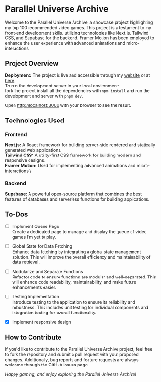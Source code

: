 # Parallel Universe Archive

Welcome to the Parallel Universe Archive, a showcase project highlighting my top 100 recommended video games. This project is a testament to my front-end development skills, utilizing technologies like Next.js, Tailwind CSS, and Supabase for the backend. Framer Motion has been employed to enhance the user experience with advanced animations and micro-interactions.

## Project Overview

**Deployment:**
The project is live and accessible through my [website](https://khoobkar.com/) or at [here](https://parallel-universe-archive.vercel.app/).\
To run the development server in your local environment:\
fork the project install all the dependencies with `npm install` and run the development and server with `pnpm dev`.

Open [http://localhost:3000](http://localhost:3000) with your browser to see the result.

## Technologies Used

### Frontend

**Next.js:** A React framework for building server-side rendered and statically generated web applications.\
**Tailwind CSS:** A utility-first CSS framework for building modern and responsive designs.\
**Framer Motion:** Used for implementing advanced animations and micro-interactions.\

### Backend

**Supabase:** A powerful open-source platform that combines the best features of databases and serverless functions for building applications.

## To-Dos

- [ ] Implement Queue Page\
Create a dedicated page to manage and display the queue of video games I'm yet to play.

- [ ] Global State for Data Fetching\
Enhance data fetching by integrating a global state management solution. This will improve the overall efficiency and maintainability of data retrieval.

- [ ] Modularize and Separate Functions\
Refactor code to ensure functions are modular and well-separated. This will enhance code readability, maintainability, and make future enhancements easier.

- [ ] Testing Implementation\
Introduce testing to the application to ensure its reliability and robustness. This includes unit testing for individual components and integration testing for overall functionality.

- [x] Implement responsive design

## How to Contribute

If you'd like to contribute to the Parallel Universe Archive project, feel free to fork the repository and submit a pull request with your proposed changes. Additionally, bug reports and feature requests are always welcome through the GitHub issues page.

*Happy gaming, and enjoy exploring the Parallel Universe Archive!*
